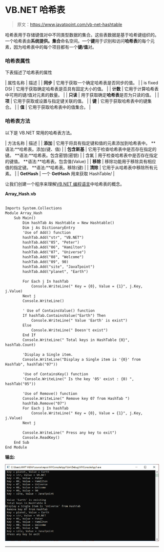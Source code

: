 # VB.NET 哈希表

> 原文：<https://www.javatpoint.com/vb-net-hashtable>

哈希表用于存储键值对中不同类型数据的集合。这些表数据是基于哈希键组织的。一个哈希表由**系统提供。集合**命名空间。一个**键**用于识别和访问**哈希表**的每个元素，因为哈希表中的每个项目都有一个**键/值**对。

### 哈希表属性

下表描述了哈希表的属性

| 属性名称 | 描述 |
| **同步** | 它用于获取一个确定哈希表是否同步的值。 |
| is fixed DSI | 它用于获取确定哈希表是否具有固定大小的值。 |
| **计数** | 它用于计算哈希表中可用的键/值对元素的数量。 |
| **只读** | 用于获取确定**哈希表**是否为只读的值。 |
| **项** | 它用于获取或设置与指定键关联的值。 |
| **键** | 它用于获取哈希表中的键集合。 |
| **值** | 它用于获取哈希表中的值集合。 |

### 哈希表方法

以下是 VB.NET 常用的哈希表方法。

| 方法名称 | 描述 |
| **添加** | 它用于将具有指定键和值的元素添加到哈希表中。
**语法:**哈希表。添加(键、值) |
| **包含斯基** | 它用于检查哈希表中是否存在指定的键。
**语法:**哈希表。包含密钥(密钥) |
| 含氟 | 用于检查哈希表中是否存在指定的键值。
**语法:**哈希表。包含值(Value) |
| **移除** | 移除功能用于移除具有相应值的指定键。
**语法:**哈希表。移除(键) |
| **清除** | 它用于从哈希表中移除所有元素。 |
| **GetHash** | 一个 **GetHash** 用来获取 HashTable/ |

让我们创建一个程序来理解[VB.NET 编程语言](https://www.javatpoint.com/vb-net)中哈希表的概念。

**Array_Hash.vb**

```

Imports System.Collections
Module Array_Hash
    Sub Main()
        Dim hashTab As Hashtable = New Hashtable()
        Dim j As DictionaryEntry
        'Use of Add() function
        hashTab.Add("str", "VB.NET")
        hashTab.Add("05", "Peter")
        hashTab.Add("06", "Hamilton")
        hashTab.Add("07", "Universe")
        hashTab.Add("08", "Welcome")
        hashTab.Add("09", 90)
        hashTab.Add("site", "JavaTpoint")
        hashTab.Add("planet", "Earth")

        For Each j In hashTab
            Console.WriteLine(" Key = {0}, Value = {1}", j.Key, j.Value)
        Next j
        Console.WriteLine()

        ' Use of ContainsValue() function
        If hashTab.ContainsValue("Earth") Then
            Console.WriteLine(" Value 'Earth' is exist")
        Else
            Console.WriteLine(" Doesn't exist")
        End If
        Console.WriteLine(" Total keys in HashTable {0}", hashTab.Count)

        'Display a Single item.
        Console.WriteLine("Display a Single item is '{0}' from HashTab", hashTab("07"))

        'Use of ContainsKey() function
        'Console.WriteLine(" Is the key '05' exist : {0) ", hashTab("05"))

        'Use of Remove() function
        Console.WriteLine(" Remove key 07 from HashTab ")
        hashTab.Remove("07")
        For Each j In hashTab
            Console.WriteLine(" Key = {0}, Value = {1}", j.Key, j.Value)
        Next j

        Console.WriteLine(" Press any key to exit")
        Console.ReadKey()
    End Sub
End Module

```

**输出:**

![VB.NET HashTable](img/1ad961cf5a9bf93cf475030cf7b2df91.png)

* * *